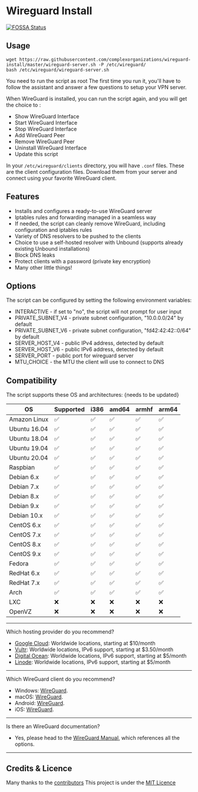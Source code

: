 # Wireguard Install

[![FOSSA Status](https://app.fossa.io/api/projects/git%2Bgithub.com%2Fcomplexorganizations%2Fwireguard-install.svg?type=shield)](https://app.fossa.io/projects/git%2Bgithub.com%2Fcomplexorganizations%2Fwireguard-install?ref=badge_shield)

## Usage 

```
wget https://raw.githubusercontent.com/complexorganizations/wireguard-install/master/wireguard-server.sh -P /etc/wireguard/
bash /etc/wireguard/wireguard-server.sh
```

You need to run the script as root
The first time you run it, you'll have to follow the assistant and answer a few questions to setup your VPN server.

When WireGuard is installed, you can run the script again, and you will get the choice to :

- Show WireGuard Interface
- Start WireGuard Interface
- Stop WireGuard Interface
- Add WireGuard Peer
- Remove WireGuard Peer
- Uninstall WireGuard Interface
- Update this script

In your ```/etc/wireguard/clients``` directory, you will have `.conf` files. These are the client configuration files. Download them from your server and connect using your favorite WireGuard client.

## Features

- Installs and configures a ready-to-use WireGuard server
- Iptables rules and forwarding managed in a seamless way
- If needed, the script can cleanly remove WireGuard, including configuration and iptables rules
- Variety of DNS resolvers to be pushed to the clients
- Choice to use a self-hosted resolver with Unbound (supports already existing Unbound installations)
- Block DNS leaks
- Protect clients with a password (private key encryption)
- Many other little things!

## Options

The script can be configured by setting the following environment variables:

* INTERACTIVE - if set to "no", the script will not prompt for user input
* PRIVATE_SUBNET_V4 - private subnet configuration, "10.0.0.0/24" by default
* PRIVATE_SUBNET_V6 - private subnet configuration, "fd42:42:42::0/64" by default
* SERVER_HOST_V4 - public IPv4 address, detected by default
* SERVER_HOST_V6 - public IPv6 address, detected by default
* SERVER_PORT - public port for wireguard server
* MTU_CHOICE - the MTU the client will use to connect to DNS


## Compatibility

The script supports these OS and architectures: {needs to be updated}

| OS              | Supported          | i386               | amd64              | armhf              | arm64              |
| --------------  | ------------------ | ------------------ | ------------------ | ------------------ | ------------------ |
| Amazon Linux    | :white_check_mark: |:white_check_mark:  | :white_check_mark: |:white_check_mark:  |:white_check_mark:  |
| Ubuntu 16.04    | :white_check_mark: |:white_check_mark:  | :white_check_mark: |:white_check_mark:  |:white_check_mark:  |
| Ubuntu 18.04    | :white_check_mark: |:white_check_mark:  | :white_check_mark: |:white_check_mark:  |:white_check_mark:  |
| Ubuntu 19.04    | :white_check_mark: |:white_check_mark:  | :white_check_mark: |:white_check_mark:  |:white_check_mark:  |
| Ubuntu 20.04    | :white_check_mark: |:white_check_mark:  | :white_check_mark: |:white_check_mark:  |:white_check_mark:  |
| Raspbian        | :white_check_mark: |:white_check_mark:  | :white_check_mark: |:white_check_mark:  |:white_check_mark:  |
| Debian 6.x      | :white_check_mark: |:white_check_mark:  | :white_check_mark: |:white_check_mark:  |:white_check_mark:  |
| Debian 7.x      | :white_check_mark: |:white_check_mark:  | :white_check_mark: |:white_check_mark:  |:white_check_mark:  |
| Debian 8.x      | :white_check_mark: |:white_check_mark:  | :white_check_mark: |:white_check_mark:  |:white_check_mark:  |
| Debian 9.x      | :white_check_mark: |:white_check_mark:  | :white_check_mark: |:white_check_mark:  |:white_check_mark:  |
| Debian 10.x     | :white_check_mark: |:white_check_mark:  | :white_check_mark: |:white_check_mark:  |:white_check_mark:  |
| CentOS 6.x      | :white_check_mark: |:white_check_mark:  | :white_check_mark: |:white_check_mark:  |:white_check_mark:  |
| CentOS 7.x      | :white_check_mark: |:white_check_mark:  | :white_check_mark: |:white_check_mark:  |:white_check_mark:  |
| CentOS 8.x      | :white_check_mark: |:white_check_mark:  | :white_check_mark: |:white_check_mark:  |:white_check_mark:  |
| CentOS 9.x      | :white_check_mark: |:white_check_mark:  | :white_check_mark: |:white_check_mark:  |:white_check_mark:  |
| Fedora          | :white_check_mark: |:white_check_mark:  | :white_check_mark: |:white_check_mark:  |:white_check_mark:  |
| RedHat 6.x      | :white_check_mark: |:white_check_mark:  | :white_check_mark: |:white_check_mark:  |:white_check_mark:  |
| RedHat 7.x      | :white_check_mark: |:white_check_mark:  | :white_check_mark: | :white_check_mark: | :white_check_mark: |
| Arch            | :white_check_mark: |:white_check_mark:  | :white_check_mark: | :white_check_mark: | :white_check_mark: |
| LXC             | :x:                |:x:                 | :x:                | :x:                | :x:                |
| OpenVZ          | :x:                |:x:                 | :x:                | :x:                | :x:                |
---
Which hosting provider do you recommend?
- [Google Cloud](https://console.cloud.google.com/freetrial?referralId=9142cd715558411aaaaaf2dc6d2b7886): Worldwide locations, starting at $10/month
- [Vultr](https://www.vultr.com/?ref=8211592): Worldwide locations, IPv6 support, starting at $3.50/month
- [Digital Ocean](https://m.do.co/c/fb46acb2b3b1): Worldwide locations, IPv6 support, starting at $5/month
- [Linode](https://www.linode.com/?r=63227744138ea4f9d2dff402cfe5b8ad19e45dae): Worldwide locations, IPv6 support, starting at $5/month
---
Which WireGuard client do you recommend?
- Windows: [WireGuard](https://download.wireguard.com/windows-client/wireguard-amd64-0.0.38.msi).
- macOS: [WireGuard](https://apps.apple.com/us/app/wireguard/id1451685025).
- Android: [WireGuard](https://play.google.com/store/apps/details?id=com.wireguard.android).
- iOS: [WireGuard](https://itunes.apple.com/us/app/wireguard/id1441195209).
---
Is there an WireGuard documentation?
- Yes, please head to the [WireGuard Manual](https://www.wireguard.com), which references all the options.
---

## Credits & Licence

Many thanks to the [contributors](https://github.com/complexorganizations/wireguard-install/graphs/contributors)
This project is under the [MIT Licence](https://raw.githubusercontent.com/complexorganizations/wireguard-install/master/LICENSE)
